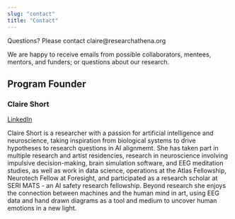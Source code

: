 ```yaml
---
slug: "contact"
title: "Contact"
---
```


Questions? Please contact <!-- fhetydagzzzgjds --> claire@<!-- sdfjsdhfkjypcs -->researchathena<!-- asjoxp -->.org

We are happy to receive emails from possible collaborators, mentees, mentors, and funders; or questions about our research.

## Program Founder
### Claire Short

[LinkedIn](https://www.linkedin.com/in/claireshort4)

Claire Short is a researcher with a passion for artificial intelligence and neuroscience, taking inspiration from biological systems to drive hypotheses to research questions in AI alignmemt. She has taken part in multiple research and artist residencies, research in neuroscience involving impulsive decision-making, brain simulation software, and EEG meditation studies, as well as work in data science, operations at the Atlas Fellowship, Neurotech Fellow at Foresight, and participated as a research scholar at SERI MATS - an AI safety research fellowship. Beyond research she enjoys the connection between machines and the human mind in art, using EEG data and hand drawn diagrams as a tool and medium to uncover human emotions in a new light.
